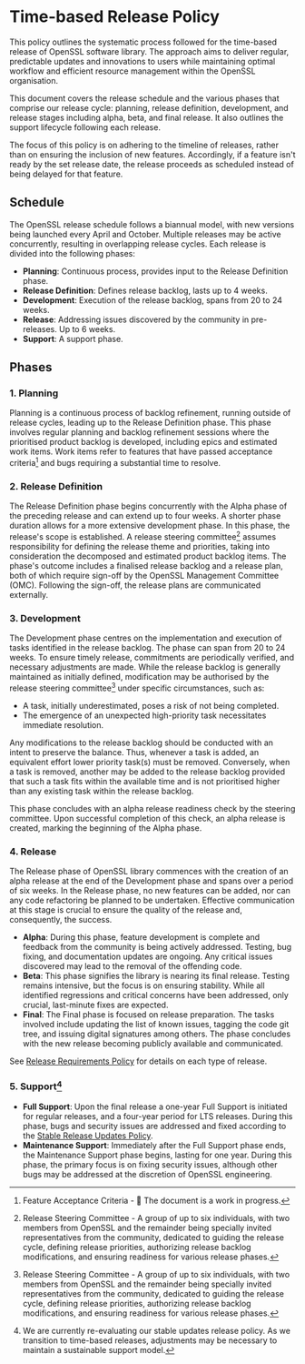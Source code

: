 # Time-based Release Policy
This policy outlines the systematic process followed for the time-based release
of OpenSSL software library. The approach aims to deliver regular, predictable
updates and innovations to users while maintaining optimal workflow and
efficient resource management within the OpenSSL organisation.

This document covers the release schedule and the various phases that comprise
our release cycle: planning, release definition, development, and release stages
including alpha, beta, and final release. It also outlines the support lifecycle
following each release.

The focus of this policy is on adhering to the timeline of releases, rather than
on ensuring the inclusion of new features. Accordingly, if a feature isn't ready
by the set release date, the release proceeds as scheduled instead of being
delayed for that feature.

## Schedule
The OpenSSL release schedule follows a biannual model, with new versions being
launched every April and October. Multiple releases may be active concurrently,
resulting in overlapping release cycles. Each release is divided into the
following phases:
* **Planning**:
Continuous process, provides input to the Release Definition phase.
* **Release Definition**:
Defines release backlog, lasts up to 4 weeks.
* **Development**:
Execution of the release backlog, spans from 20 to 24 weeks.
* **Release**:
Addressing issues discovered by the community in pre-releases. Up to 6 weeks.
* **Support**:
A support phase.

## Phases
### 1. Planning
Planning is a continuous process of backlog refinement, running outside of
release cycles, leading up to the Release Definition phase. This phase involves
regular planning and backlog refinement sessions where the prioritised product
backlog is developed, including epics and estimated work items. Work items refer
to features that have passed acceptance criteria[^1] and bugs requiring a
substantial time to resolve.

### 2. Release Definition
The Release Definition phase begins concurrently with the Alpha phase of the
preceding release and can extend up to four weeks. A shorter phase duration
allows for a more extensive development phase. In this phase, the release's
scope is established. A release steering committee[^2] assumes responsibility for
defining the release theme and priorities, taking into consideration the
decomposed and estimated product backlog items. The phase's outcome includes a
finalised release backlog and a release plan, both of which require sign-off by
the OpenSSL Management Committee (OMC). Following the sign-off, the release
plans are communicated externally.

### 3. Development
The Development phase centres on the implementation and execution of tasks
identified in the release backlog. The phase can span from 20 to 24 weeks. To
ensure timely release, commitments are periodically verified, and necessary
adjustments are made. While the release backlog is generally maintained as
initially defined, modification may be authorised by the release steering
committee[^2] under specific circumstances, such as:
* A task, initially underestimated, poses a risk of not being completed.
* The emergence of an unexpected high-priority task necessitates immediate
  resolution.

Any modifications to the release backlog should be conducted with an intent to
preserve the balance. Thus, whenever a task is added, an equivalent effort lower
priority task(s) must be removed. Conversely, when a task is removed, another
may be added to the release backlog provided that such a task fits within the
available time and is not prioritised higher than any existing task within the
release backlog.

This phase concludes with an alpha release readiness check by the steering
committee. Upon successful completion of this check, an alpha release is
created, marking the beginning of the Alpha phase.

### 4. Release
The Release phase of OpenSSL library commences with the creation of an alpha
release at the end of the Development phase and spans over a period of six
weeks. In the Release phase, no new features can be added, nor can any code
refactoring be planned to be undertaken. Effective communication at this stage
is crucial to ensure the quality of the release and, consequently, the success.

  * **Alpha**:
  During this phase, feature development is complete and feedback from the
  community is being actively addressed. Testing, bug fixing, and documentation
  updates are ongoing. Any critical issues discovered may lead to the removal of
  the offending code.
  * **Beta**:
  This phase signifies the library is nearing its final release. Testing remains
  intensive, but the focus is on ensuring stability. While all identified
  regressions and critical concerns have been addressed, only crucial,
  last-minute fixes are expected.
  * **Final**:
  The Final phase is focused on release preparation. The tasks involved include
  updating the list of known issues, tagging the code git tree, and issuing
  digital signatures among others. The phase concludes with the new release
  becoming publicly available and communicated.

See [Release Requirements Policy] for details on each type of release.

### 5. Support[^3]
  * **Full Support**:
  Upon the final release a one-year Full Support is initiated for regular
  releases, and a four-year period for LTS releases. During this phase, bugs and
  security issues are addressed and fixed according to the [Stable Release
  Updates Policy].
  * **Maintenance Support**:
  Immediately after the Full Support phase ends, the Maintenance Support phase
  begins, lasting for one year. During this phase, the primary focus is on
  fixing security issues, although other bugs may be addressed at the discretion
  of OpenSSL engineering.

[Stable Release Updates Policy]: https://www.openssl.org/policies/technical/stable-release-updates.html
[Release Requirements Policy]: https://www.openssl.org/policies/technical/release-requirements.html

[^1]: Feature Acceptance Criteria - 🚧 The document is a work in progress.
[^2]: Release Steering Committee - A group of up to six individuals, with two
    members from OpenSSL and the remainder being specially invited
    representatives from the community, dedicated to guiding the release cycle,
    defining release priorities, authorizing release backlog modifications, and
    ensuring readiness for various release phases.
[^3]: We are currently re-evaluating our stable updates release policy. As we
    transition to time-based releases, adjustments may be necessary to maintain
    a sustainable support model.
